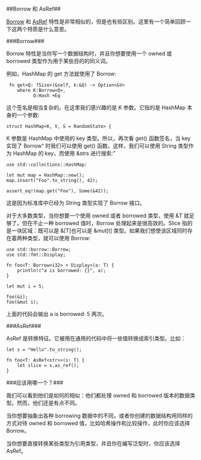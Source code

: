 ##Borrow 和 AsRef##

[Borrow](https://doc.rust-lang.org/stable/std/borrow/trait.Borrow.html) 和 [AsRef](https://doc.rust-lang.org/stable/std/convert/trait.AsRef.html) 特性是非常相似的，但是也有些区别。这里有一个简单回顾一下这两个特质是什么意思。

###Borrow###

Borrow 特性是当你写一个数据结构时，并且你想要使用一个 owned 或 borrowed 类型作为用于某些目的的同义词。

例如，HashMap 的 get 方法就使用了 Borrow:

```
 fn get<Q: ?Size>(&self, k:&Q) -> Option<&V>
	where K:Borrow<Q>,
		  Q:Hash +Eq
```

这个签名是相当复杂的。在这里我们感兴趣的是 K 参数。它指的是 HashMap 本身的一个参数:

```
struct HashMap<K, V, S = RandomState> {
```

K 参数是 HashMap 中使用的 key 类型。所以，再次看 get() 函数签名，当 key 实现了 Borrow<Q> 时我们可以使用 get() 函数。这样，我们可以使用 String 类型作为 HashMap 的 key，而使用 &strs 进行搜索:

```
use std::collections::HashMap:

let mut map = HashMap::new();
map.insert("Foo".to_string(), 42);

assert_eq!(map.get("Foo"), Some(&42));
```

这是因为标准库中已经为 String 类型实现了 Borrow<str> 接口。

对于大多数类型，当你想要一个使用 owned 或者 borrowed 类型，使用 &T 就足够了。但在不止一种 borrowed 值时，Borrow 处理起来是很高效的。Slice 指的是一块区域：既可以是 &[T]也可以是 &mut[t] 类型。如果我们想使该区域同时存在着两种类型，就可以使用 Borrow:

```
use std::borrow::Borrow;
use std::fmt::Display;

fn foo<T: Borrow<i32> + Display>(a: T) {
    println!("a is borrowed: {}", a);
}

let mut i = 5;

foo(&i);
foo(&mut i);
```

上面的代码会输出 a is borrowed: 5 两次。

###AsRef###

AsRef 是转换特征。它被用在通用的代码中将一些值转换成索引类型。比如：

```
let s = "Hello".to_string();

fn foo<T: AsRef<str>>(s: T) {
	let slice = s.as_ref();
}
```

###应该用哪一个？###

我们可以看到他们是如何的相似：他们都处理 owned 和 borrowed 版本的数据类型。然而，他们还是有点不同。

当你想要抽象出各种 borrowing 数据中的不同，或者你创建的数据结构用同样的方式对待 owned 和 borrowed 值，比如哈希操作和比较操作，此时你应该选择 Borrow。

当你想要直接转换某些类型为引用类型，并且你在编写泛型时，你应该选择 AsRef。

